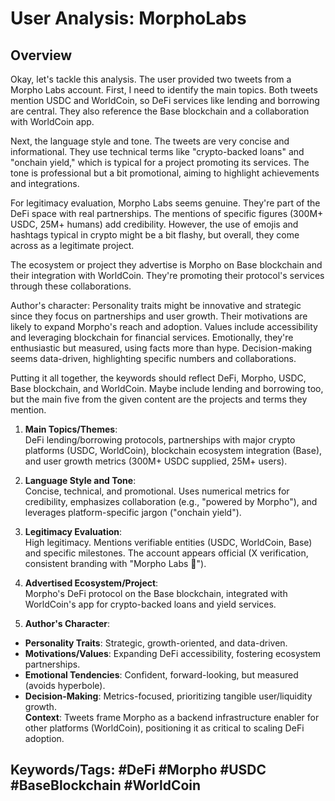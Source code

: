 # User Analysis: MorphoLabs

## Overview

<think>
Okay, let's tackle this analysis. The user provided two tweets from a Morpho Labs account. First, I need to identify the main topics. Both tweets mention USDC and WorldCoin, so DeFi services like lending and borrowing are central. They also reference the Base blockchain and a collaboration with WorldCoin app.

Next, the language style and tone. The tweets are very concise and informational. They use technical terms like "crypto-backed loans" and "onchain yield," which is typical for a project promoting its services. The tone is professional but a bit promotional, aiming to highlight achievements and integrations.

For legitimacy evaluation, Morpho Labs seems genuine. They're part of the DeFi space with real partnerships. The mentions of specific figures (300M+ USDC, 25M+ humans) add credibility. However, the use of emojis and hashtags typical in crypto might be a bit flashy, but overall, they come across as a legitimate project.

The ecosystem or project they advertise is Morpho on Base blockchain and their integration with WorldCoin. They're promoting their protocol's services through these collaborations.

Author's character: Personality traits might be innovative and strategic since they focus on partnerships and user growth. Their motivations are likely to expand Morpho's reach and adoption. Values include accessibility and leveraging blockchain for financial services. Emotionally, they're enthusiastic but measured, using facts more than hype. Decision-making seems data-driven, highlighting specific numbers and collaborations.

Putting it all together, the keywords should reflect DeFi, Morpho, USDC, Base blockchain, and WorldCoin. Maybe include lending and borrowing too, but the main five from the given content are the projects and terms they mention.
</think>

1. **Main Topics/Themes**:  
DeFi lending/borrowing protocols, partnerships with major crypto platforms (USDC, WorldCoin), blockchain ecosystem integration (Base), and user growth metrics (300M+ USDC supplied, 25M+ users).  

2. **Language Style and Tone**:  
Concise, technical, and promotional. Uses numerical metrics for credibility, emphasizes collaboration (e.g., "powered by Morpho"), and leverages platform-specific jargon ("onchain yield").  

3. **Legitimacy Evaluation**:  
High legitimacy. Mentions verifiable entities (USDC, WorldCoin, Base) and specific milestones. The account appears official (X verification, consistent branding with "Morpho Labs 🦋").  

4. **Advertised Ecosystem/Project**:  
Morpho's DeFi protocol on the Base blockchain, integrated with WorldCoin's app for crypto-backed loans and yield services.  

5. **Author's Character**:  
- **Personality Traits**: Strategic, growth-oriented, and data-driven.  
- **Motivations/Values**: Expanding DeFi accessibility, fostering ecosystem partnerships.  
- **Emotional Tendencies**: Confident, forward-looking, but measured (avoids hyperbole).  
- **Decision-Making**: Metrics-focused, prioritizing tangible user/liquidity growth.  
**Context**: Tweets frame Morpho as a backend infrastructure enabler for other platforms (WorldCoin), positioning it as critical to scaling DeFi adoption.  

**Keywords/Tags**: #DeFi #Morpho #USDC #BaseBlockchain #WorldCoin
---

